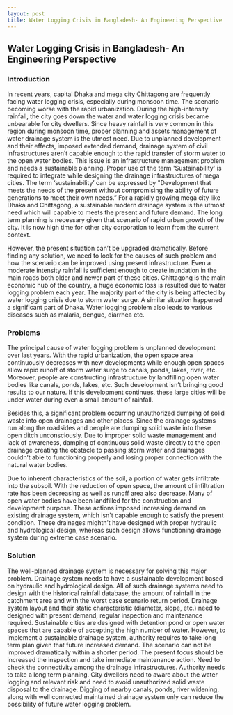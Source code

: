 ```yaml
---
layout: post
title: Water Logging Crisis in Bangladesh- An Engineering Perspective 
---
```


## Water Logging Crisis in Bangladesh- An Engineering Perspective 

### Introduction

In recent years, capital Dhaka and mega city Chittagong are frequently facing water logging crisis, especially during monsoon time. The scenario becoming worse with the rapid urbanization. During the high-intensity rainfall, the city goes down the water and water logging crisis became unbearable for city dwellers. Since heavy rainfall is very common in this region during monsoon time, proper planning and assets management of water drainage system is the utmost need. Due to unplanned development and their effects, imposed extended demand, drainage system of civil infrastructures aren’t capable enough to the rapid transfer of storm water to the open water bodies. This issue is an infrastructure management problem and needs a sustainable planning. Proper use of the term 'Sustainability' is required to integrate while designing the drainage infrastructures of mega cities. The term ‘sustainability’ can be expressed by "Development that meets the needs of the present without compromising the ability of future generations to meet their own needs.” For a rapidly growing mega city like Dhaka and Chittagong, a sustainable modern drainage system is the utmost need which will capable to meets the present and future demand. The long term planning is necessary given that scenario of rapid urban growth of the city. It is now high time for other city corporation to learn from the current context. 

However, the present situation can’t be upgraded dramatically. Before finding any solution, we need to look for the causes of such problem and how the scenario can be improved using present infrastructure. Even a moderate intensity rainfall is sufficient enough to create inundation in the main roads both older and newer part of these cities. Chittagong is the main economic hub of the country, a huge economic loss is resulted due to water logging problem each year. The majority part of the city is being affected by water logging crisis due to storm water surge. A similar situation happened a significant part of Dhaka. Water logging problem also leads to various diseases such as malaria, dengue, diarrhea etc. 

### Problems
The principal cause of water logging problem is unplanned development over last years. With the rapid urbanization, the open space area continuously decreases with new developments while enough open spaces allow rapid runoff of storm water surge to canals, ponds, lakes, river, etc. Moreover, people are constructing infrastructure by landfilling open water bodies like canals, ponds, lakes, etc. Such development isn’t bringing good results to our nature. If this development continues, these large cities will be under water during even a small amount of rainfall. 

Besides this, a significant problem occurring unauthorized dumping of solid waste into open drainages and other places. Since the drainage systems run along the roadsides and people are dumping solid waste into these open ditch unconsciously. Due to improper solid waste management and lack of awareness, damping of continuous solid waste directly to the open drainage creating the obstacle to passing storm water and drainages couldn’t able to functioning properly and losing proper connection with the natural water bodies. 

Due to inherent characteristics of the soil, a portion of water gets infiltrate into the subsoil. With the reduction of open space, the amount of infiltration rate has been decreasing as well as runoff area also decrease. Many of open water bodies have been landfilled for the construction and development purpose. These actions imposed increasing demand on existing drainage system, which isn't capable enough to satisfy the present condition. These drainages mightn’t have designed with proper hydraulic and hydrological design, whereas such design allows functioning drainage system during extreme case scenario.

### Solution

The well-planned drainage system is necessary for solving this major problem. Drainage system needs to have a sustainable development based on hydraulic and hydrological design. All of such drainage systems need to design with the historical rainfall database, the amount of rainfall in the catchment area and with the worst case scenario return period. Drainage system layout and their static characteristic (diameter, slope, etc.) need to designed with present demand, regular inspection and maintenance required. Sustainable cities are designed with detention pond or open water spaces that are capable of accepting the high number of water. However, to implement a sustainable drainage system, authority requires to take long term plan given that future increased demand. The scenario can not be improved dramatically within a shorter period. The present focus should be increased the inspection and take immediate maintenance action. Need to check the connectivity among the drainage infrastructures. Authority needs to take a long term planning. City dwellers need to aware about the water logging and relevant risk and need to avoid unauthorized solid waste disposal to the drainage. Digging of nearby canals, ponds, river widening, along with well connected maintained drainage system only can reduce the possibility of future water logging problem.
